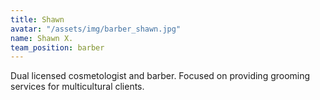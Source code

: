 ```yaml
---
title: Shawn
avatar: "/assets/img/barber_shawn.jpg"
name: Shawn X.
team_position: barber
---
```


Dual licensed cosmetologist and barber. Focused on providing grooming services for multicultural clients.
